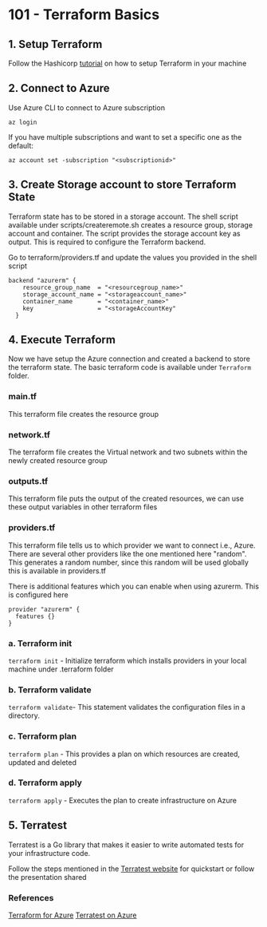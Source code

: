 # 101 - Terraform Basics

## 1. Setup Terraform
Follow the Hashicorp [tutorial](https://developer.hashicorp.com/terraform/tutorials/aws-get-started/install-cli) on how to setup Terraform in your machine   

## 2. Connect to Azure 
Use Azure CLI to connect to Azure subscription <br>

`az login`

If you have multiple subscriptions and want to set a specific one as the default: <br>

`az account set -subscription "<subscriptionid>"`

## 3. Create Storage account to store Terraform State

Terraform state has to be stored in a storage account. The shell script available under scripts/createremote.sh creates a resource group, storage account and container. The script provides the storage account key as output. This is required to configure the Terraform backend. 

Go to terraform/providers.tf and update the values you provided in the shell script 

```
backend "azurerm" {
    resource_group_name  = "<resourcegroup_name>"
    storage_account_name = "<storageaccount_name>"
    container_name       = "<container_name>"
    key                  = "<storageAccountKey"
  }
```
## 4. Execute Terraform 

Now we have setup the Azure connection and created a backend to store the terraform state. The basic terraform code is available under `Terraform` folder. 

### main.tf
This terraform file creates the resource group
### network.tf
The terraform file creates the Virtual network and two subnets within the newly created resource group
### outputs.tf
This terraform file puts the output of the created resources, we can use these output variables in other terraform files
### providers.tf
This terraform file tells us to which provider we want to connect i.e., Azure. There are several other providers like the one mentioned here "random". This generates a random number, since this random will be used globally this is available in providers.tf

There is additional features which you can enable when using azurerm. This is configured here
```
provider "azurerm" {
  features {}
}
```



### a. Terraform init

`terraform init` - Initialize terraform which installs providers in your local machine under .terraform folder

### b. Terraform validate

`terraform validate`- This statement validates the configuration files in a directory. 

### c. Terraform plan

`terraform plan` - This provides a plan on which resources are created, updated and deleted

### d. Terraform apply

`terraform apply` - Executes the plan to create infrastructure on Azure


## 5. Terratest
Terratest is a Go library that makes it easier to write automated tests for your infrastructure code.

Follow the steps mentioned in the [Terratest website](https://terratest.gruntwork.io/docs/getting-started/quick-start/)  for quickstart or follow the presentation shared

### References

[Terraform for Azure](https://learn.microsoft.com/en-us/azure/developer/terraform/) 
[Terratest on Azure](https://github.com/gruntwork-io/terratest/tree/master/test/azure)